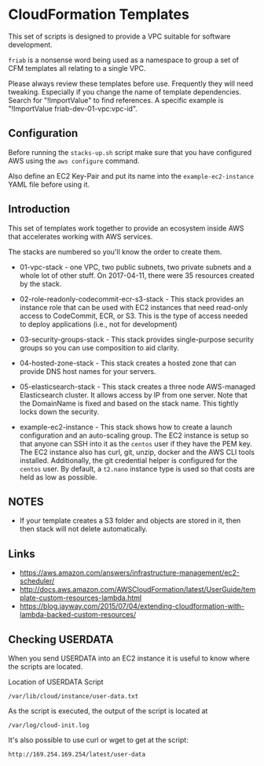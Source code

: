 # CloudFormation Templates

This set of scripts is designed to provide a VPC suitable for software
development.

`friab` is a nonsense word being used as a namespace to group a set of
CFM templates all relating to a single VPC.

Please always review these templates before use. Frequently they will need
tweaking. Especially if you change the name of template dependencies. Search
for "!ImportValue" to find references. A specific example is
"!ImportValue friab-dev-01-vpc:vpc-id".

## Configuration

Before running the `stacks-up.sh` script make sure that you have configured
AWS using the `aws configure` command.

Also define an EC2 Key-Pair and put its name into the `example-ec2-instance`
YAML file before using it.

## Introduction

This set of templates work together to provide an ecosystem inside AWS that
accelerates working with AWS services.

The stacks are numbered so you'll know the order to create them.

* 01-vpc-stack - one VPC, two public subnets, two private subnets and a
whole lot of other stuff. On 2017-04-11, there were 35 resources created by
the stack.

* 02-role-readonly-codecommit-ecr-s3-stack - This stack provides an
instance role that can be used with EC2 instances that need read-only access
to CodeCommit, ECR, or S3. This is the type of access needed to deploy
applications (i.e., not for development)

* 03-security-groups-stack - This stack provides single-purpose security
groups so you can use composition to aid clarity.

* 04-hosted-zone-stack - This stack creates a hosted zone that can
provide DNS host names for your servers.

* 05-elasticsearch-stack - This stack creates a three node AWS-managed
Elasticsearch cluster. It allows access by IP from one server. Note that the
DomainName is fixed and based on the stack name. This tightly locks down the
security.

* example-ec2-instance - This stack shows how to create a
launch configuration and an auto-scaling group. The EC2 instance is setup
so that anyone can SSH into it as the `centos` user if they have the PEM key.
The EC2 instance also has curl, git, unzip, docker and the AWS CLI tools
installed. Additionally, the git credential helper is configured for the
`centos` user. By default, a `t2.nano` instance type is used so that costs
are held as low as possible.

## NOTES

* If your template creates a S3 folder and objects are stored in it, then then
stack will not delete automatically.

## Links

* https://aws.amazon.com/answers/infrastructure-management/ec2-scheduler/
* http://docs.aws.amazon.com/AWSCloudFormation/latest/UserGuide/template-custom-resources-lambda.html
* https://blog.jayway.com/2015/07/04/extending-cloudformation-with-lambda-backed-custom-resources/

## Checking USERDATA

When you send USERDATA into an EC2 instance it is useful to know where the
scripts are located.

Location of USERDATA Script

```
/var/lib/cloud/instance/user-data.txt
```

As the script is executed, the output of the script is located at

```
/var/log/cloud-init.log
```

It's also possible to use curl or wget to get at the script:

```
http://169.254.169.254/latest/user-data
```
